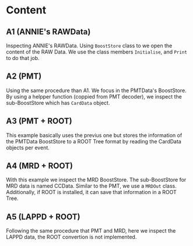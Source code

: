 # Content 

## A1 (ANNIE's RAWData)
Inspecting ANNIE's RAWData. Using `BoostStore` class to we open the content of the RAW Data. We use the class members `Initialise`, and `Print` to do that job.

## A2 (PMT)
Using the same procedure than A1. We focus in the PMTData's BoostStore. By using a helpper function (coppied from PMT decoder), we inspect the sub-BoostStore which has `CardData` object. 

## A3 (PMT + ROOT)
This example basically uses the previus one but stores the information of the PMTData BoostStore to a ROOT Tree format by reading the CardData objects per event.

## A4 (MRD + ROOT)
With this example we inspect the MRD BoostStore. The sub-BoostStore for MRD data is named CCData. Similar to the PMT, we use a `MRDOut` class. Additionally, if ROOT is installed, it can save that information in a ROOT Tree.

## A5 (LAPPD + ROOT)
Following the same procedure that PMT and MRD, here we inspect the LAPPD data, the ROOT convertion is not implemented. 
